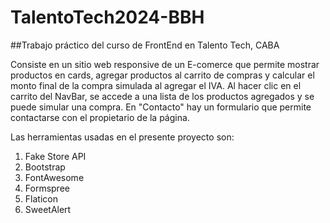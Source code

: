 # TalentoTech2024-BBH
##Trabajo práctico del curso de FrontEnd en Talento Tech, CABA

Consiste en un sitio web responsive de un E-comerce que permite mostrar productos en cards, agregar productos al carrito de compras y calcular el monto final de la compra simulada al agregar el IVA.
Al hacer clic en el carrito del NavBar, se accede a una lista de los productos agregados y se puede simular una compra.
En "Contacto" hay un formulario que permite contactarse con el propietario de la página. 

Las herramientas usadas en el presente proyecto son: 
<ol>
 <li> Fake Store API
</li> 
 <li> Bootstrap
</li> 
 <li> FontAwesome
</li>
  <li>Formspree
</li>
  <li> Flaticon 
</li> 
  <li> SweetAlert
</li>
</ol>
